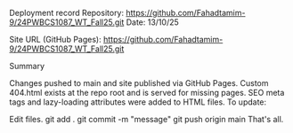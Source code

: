 Deployment record
Repository: https://github.com/Fahadtamim-9/24PWBCS1087_WT_Fall25.git Date: 13/10/25

Site URL (GitHub Pages): https://github.com/Fahadtamim-9/24PWBCS1087_WT_Fall25.git

Summary

Changes pushed to main and site published via GitHub Pages.
Custom 404.html exists at the repo root and is served for missing pages.
SEO meta tags and lazy-loading attributes were added to HTML files.
To update:

Edit files.
git add .
git commit -m "message"
git push origin main
That's all.

